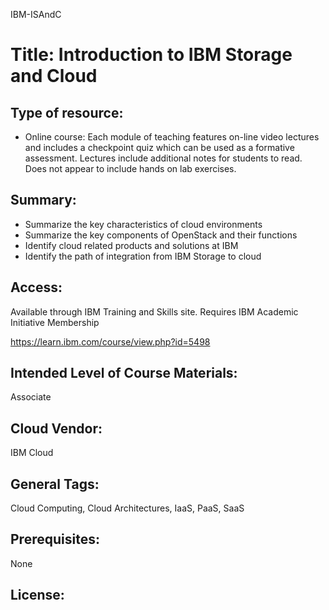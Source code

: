 IBM-ISAndC
# Title:   Introduction to IBM Storage and Cloud

## Type of resource:
* Online course: 
Each module of teaching features on-line 
video lectures and includes a checkpoint quiz 
which can be used as a formative assessment.
Lectures include additional notes for students 
to read.
Does not appear to include hands on lab exercises.


## Summary: 
   
* Summarize the key characteristics 
of cloud environments
* Summarize the key components of 
OpenStack and their functions
* Identify cloud related products and 
solutions at IBM
* Identify the path of integration from 
IBM Storage to cloud
 
## Access: 

Available through IBM Training 
and Skills site. Requires IBM 
Academic Initiative Membership
   
   https://learn.ibm.com/course/view.php?id=5498

## Intended Level of Course Materials: 
   Associate

##  Cloud Vendor: 
   IBM Cloud

## General Tags: 
   Cloud Computing, Cloud Architectures, IaaS, PaaS, SaaS

## Prerequisites: 
   None

## License: 
